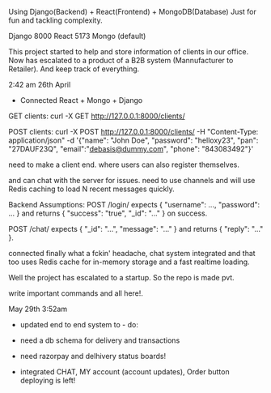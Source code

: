 Using Django(Backend) + React(Frontend) + MongoDB(Database)
Just for fun and tackling complexity.


Django 8000
React 5173
Mongo (default)

This project started to help and store information of clients in our office.
Now has escalated to a product of a B2B system (Mannufacturer to Retailer).
And keep track of everything.


2:42 am 26th April 
- Connected React + Mongo + Django

GET clients:
curl -X GET http://127.0.0.1:8000/clients/


POST clients:
curl -X POST http://127.0.0.1:8000/clients/      -H "Content-Type: application/json"      -d '{"name": "John Doe", "password": "helloxy23", "pan": "27DAUF23Q", "email":"debasis@dummy.com", "phone": "843083492"}'


need to make a client end.
where users can also register themselves.

and can chat with the server for issues.
need to use channels and will use Redis caching to load N recent messages quickly.



Backend Assumptions:
POST /login/ expects { "username": ..., "password": ... } and returns { "success": "true", "_id": "..." } on success.

POST /chat/ expects { "_id": "...", "message": "..." } and returns { "reply": "..." }.

connected finally what a fckin' headache, chat system integrated and that too uses Redis cache for in-memory storage and a fast realtime loading.  



Well the project has escalated to a startup. So the repo is made pvt.


write important commands and all here!.

May 29th 3:52am 

- updated end to end system
to - do:
- need a db schema for delivery and transactions 
- need razorpay and delhivery status boards! 


- integrated CHAT, MY account (account updates), Order button
deploying is left!
